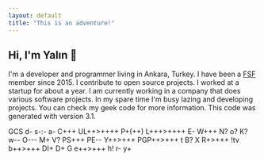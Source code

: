 ```yaml
---
layout: default
title: "This is an adventure!"
---
```


## Hi, I'm Yalın 👋

I'm a developer and programmer living in Ankara, Turkey.
I have been a [FSF](https://www.fsf.org/) member since 2015.
I contribute to open source projects. I worked at a startup for about a year.
I am currently working in a company that does various software projects.
In my spare time I'm busy lazing and developing projects.
You can check my geek code for more information.
This code was generated with version 3.1.

GCS d- s-:- a- C+++ UL++>++++ P+(++) L+++>++++ E- W+++ N? o? K? w-- O--- 
M+ V? PS+++ PE-- Y++>+++ PGP++>+++ t B? X R+>+++ !tv b++>+++ DI+ D+ G 
e++>+++ h! r- y+ 